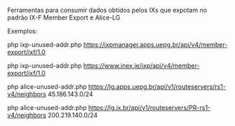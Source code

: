 Ferramentas para consumir dados obtidos pelos IXs que expotam no padrão IX-F Member Export e Alice-LG

Exemplos:

php ixp-unused-addr.php https://ixpmanager.apps.uepg.br/api/v4/member-export/ixf/1.0

php ixp-unused-addr.php https://www.inex.ie/ixp/api/v4/member-export/ixf/1.0

php alice-unused-addr.php https://lg.apps.uepg.br/api/v1/routeservers/rs1-v4/neighbors 45.186.143.0/24

php alice-unused-addr.php https://lg.ix.br/api/v1/routeservers/PR-rs1-v4/neighbors 200.219.140.0/24
